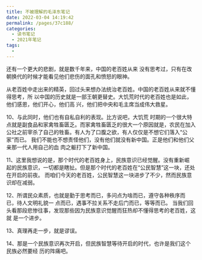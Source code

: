 ```yaml
---
title: 不被理解的毛泽东笔记
date: 2022-03-04 14:19:42
permalink: /pages/37c188/
categories:
  - 读书笔记
  - 2021年笔记
tags:
  - 
---
```

还有一个更大的悲剧，就是数千年来，中国的老百姓从来 没有思考过，只有在改朝换代的时候才能看见他们悲伤的面孔和愤怒的眼神。

从老百姓中走出来的精英，回过头来想办法统治老百姓。中国的老百姓从来就不懂得思考，所 以中国的历史就是一部王朝更替史。大饥荒时代的老百姓也是如此，他们感恩，他们开心，他们高
兴，他们把中央和毛主席当成伟大救星。

10、与此同时，他们也有自私自利的表现。比方说吧，大饥荒 时期的一个很大特点就是副食品和家禽牲畜匮乏。而家禽牲畜匮乏的很大一个原因就是，农民在加入公社之前宰杀了自己的牲畜。有人为了口腹之欲，有人仅仅是不想它们落入“公家”而已。
我们不能也不想责怪他们，没有他们就没有新中国。正是他们和他们父亲那一代人用自己的血 肉之躯打下了新中国。

11、这里我想说的是，那个时代的老百姓身上，民族意识已经觉醒。没有重新崛 起的民族意识，一切都是瞎扯。但是那个时代的老百姓在“公民智慧”这一块，还处在开启的前夜。 而咱们今天的老百姓，公民智慧这一块进步了不少，然而民族意识却在减弱。

12、所谓民众素质，也就是勤于思考而已，多问点为啥而已，遵守各种秩序而已，待人文明礼貌一
点而已，遇事不拉关系不走后门而已，等等而已。 当我们回头看那段悲惨往事，发现那些因为民族意识觉醒而狂热却不懂得思考的老百姓，这就 是一个进步。

13、真理再走一步，就是谬误。

14、那是一个民族意识再次开启，但民族智慧等待开启的时代，也许是我们这个民族必然要经
历的阵痛吧。
